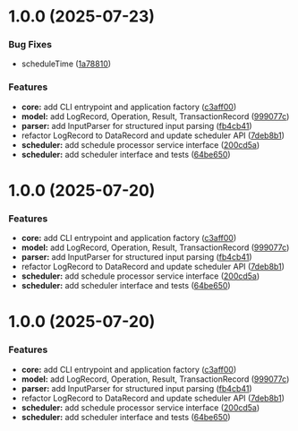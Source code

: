 # 1.0.0 (2025-07-23)

### Bug Fixes

* scheduleTime ([1a78810](https://github.com/ArtroxGabriel/Za-Warudo/commit/1a7881077ca3ceea4466c290c7ec61bf5e781745))

### Features

* **core:** add CLI entrypoint and application
  factory ([c3aff00](https://github.com/ArtroxGabriel/Za-Warudo/commit/c3aff00da4edc3256bd72b02f5acfe0f4892c77b))
* **model:** add LogRecord, Operation, Result,
  TransactionRecord ([999077c](https://github.com/ArtroxGabriel/Za-Warudo/commit/999077c3f5f9c449109c79815fc6c609cbe266f6))
* **parser:** add InputParser for structured input
  parsing ([fb4cb41](https://github.com/ArtroxGabriel/Za-Warudo/commit/fb4cb410ea4ab881a4170bab58a579b21b86a4c9))
* refactor LogRecord to DataRecord and update scheduler
  API ([7deb8b1](https://github.com/ArtroxGabriel/Za-Warudo/commit/7deb8b186abee6887191f088a65b9642076fe960))
* **scheduler:** add schedule processor service
  interface ([200cd5a](https://github.com/ArtroxGabriel/Za-Warudo/commit/200cd5a18977fa4f2137b023de1450134a82b2bc))
* **scheduler:** add scheduler interface and
  tests ([64be650](https://github.com/ArtroxGabriel/Za-Warudo/commit/64be6502e7ba7bc5bee30628bee7a5f44e324bdc))

# 1.0.0 (2025-07-20)

### Features

* **core:** add CLI entrypoint and application
  factory ([c3aff00](https://github.com/ArtroxGabriel/Za-Warudo/commit/c3aff00da4edc3256bd72b02f5acfe0f4892c77b))
* **model:** add LogRecord, Operation, Result,
  TransactionRecord ([999077c](https://github.com/ArtroxGabriel/Za-Warudo/commit/999077c3f5f9c449109c79815fc6c609cbe266f6))
* **parser:** add InputParser for structured input
  parsing ([fb4cb41](https://github.com/ArtroxGabriel/Za-Warudo/commit/fb4cb410ea4ab881a4170bab58a579b21b86a4c9))
* refactor LogRecord to DataRecord and update scheduler
  API ([7deb8b1](https://github.com/ArtroxGabriel/Za-Warudo/commit/7deb8b186abee6887191f088a65b9642076fe960))
* **scheduler:** add schedule processor service
  interface ([200cd5a](https://github.com/ArtroxGabriel/Za-Warudo/commit/200cd5a18977fa4f2137b023de1450134a82b2bc))
* **scheduler:** add scheduler interface and
  tests ([64be650](https://github.com/ArtroxGabriel/Za-Warudo/commit/64be6502e7ba7bc5bee30628bee7a5f44e324bdc))

# 1.0.0 (2025-07-20)

### Features

* **core:** add CLI entrypoint and application
  factory ([c3aff00](https://github.com/ArtroxGabriel/Za-Warudo/commit/c3aff00da4edc3256bd72b02f5acfe0f4892c77b))
* **model:** add LogRecord, Operation, Result,
  TransactionRecord ([999077c](https://github.com/ArtroxGabriel/Za-Warudo/commit/999077c3f5f9c449109c79815fc6c609cbe266f6))
* **parser:** add InputParser for structured input
  parsing ([fb4cb41](https://github.com/ArtroxGabriel/Za-Warudo/commit/fb4cb410ea4ab881a4170bab58a579b21b86a4c9))
* refactor LogRecord to DataRecord and update scheduler
  API ([7deb8b1](https://github.com/ArtroxGabriel/Za-Warudo/commit/7deb8b186abee6887191f088a65b9642076fe960))
* **scheduler:** add schedule processor service
  interface ([200cd5a](https://github.com/ArtroxGabriel/Za-Warudo/commit/200cd5a18977fa4f2137b023de1450134a82b2bc))
* **scheduler:** add scheduler interface and
  tests ([64be650](https://github.com/ArtroxGabriel/Za-Warudo/commit/64be6502e7ba7bc5bee30628bee7a5f44e324bdc))
